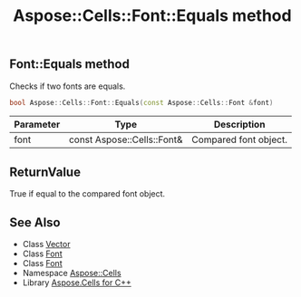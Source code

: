 ﻿---
title: Aspose::Cells::Font::Equals method
linktitle: Equals
second_title: Aspose.Cells for C++ API Reference
description: 'Aspose::Cells::Font::Equals method. Checks if two fonts are equals in C++.'
type: docs
weight: 3600
url: /cpp/aspose.cells/font/equals/
---
## Font::Equals method


Checks if two fonts are equals.

```cpp
bool Aspose::Cells::Font::Equals(const Aspose::Cells::Font &font)
```


| Parameter | Type | Description |
| --- | --- | --- |
| font | const Aspose::Cells::Font\& | Compared font object. |

## ReturnValue

True if equal to the compared font object.

## See Also

* Class [Vector](../../vector/)
* Class [Font](../)
* Class [Font](../)
* Namespace [Aspose::Cells](../../)
* Library [Aspose.Cells for C++](../../../)
